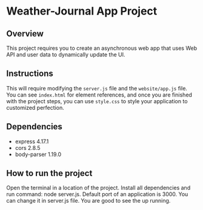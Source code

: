 # Weather-Journal App Project

## Overview
This project requires you to create an asynchronous web app that uses Web API and user data to dynamically update the UI. 

## Instructions
This will require modifying the `server.js` file and the `website/app.js` file. You can see `index.html` for element references, and once you are finished with the project steps, you can use `style.css` to style your application to customized perfection.

## Dependencies
- express 4.17.1
- cors 2.8.5
- body-parser 1.19.0

## How to run the project
Open the terminal in a location of the project. Install all dependencies and run command: node server.js. Default port of an application is 3000. You can change it in server.js file. You are good to see the up running.
